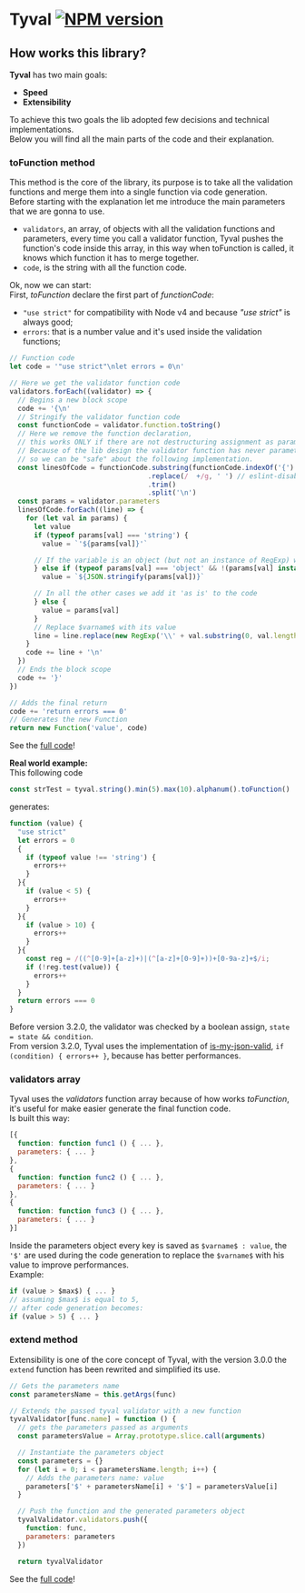 # Tyval [![NPM version](https://img.shields.io/npm/v/tyval.svg?style=flat)](https://www.npmjs.com/package/tyval)

## How works this library?
**Tyval** has two main goals:
- **Speed**
- **Extensibility**

To achieve this two goals the lib adopted few decisions and technical implementations.  
Below you will find all the main parts of the code and their explanation.

### toFunction method
This method is the core of the library, its purpose is to take all the validation functions and merge them into a single function via code generation.  
Before starting with the explanation let me introduce the main parameters that we are gonna to use.
- `validators`, an array, of objects with all the validation functions and parameters, every time you call a validator function, Tyval pushes the function's code inside this array, in this way when toFunction is called, it knows which function it has to merge together.  
- `code`, is the string with all the function code.  

Ok, now we can start:  
First, *toFunction* declare the first part of *functionCode*:
- `"use strict"` for compatibility with Node v4 and because *"use strict"* is always good;
- `errors`: that is a number value and it's used inside the validation functions;

```javascript
// Function code
let code = '"use strict"\nlet errors = 0\n'

// Here we get the validator function code
validators.forEach((validator) => {
  // Begins a new block scope
  code += '{\n'
  // Stringify the validator function code
  const functionCode = validator.function.toString()
  // Here we remove the function declaration,
  // this works ONLY if there are not destructuring assignment as parameters.
  // Because of the lib design the validator function has never parameters,
  // so we can be "safe" about the following implementation.
  const linesOfCode = functionCode.substring(functionCode.indexOf('{') + 1, functionCode.lastIndexOf('}'))
                                  .replace(/  +/g, ' ') // eslint-disable-line
                                  .trim()
                                  .split('\n')
  const params = validator.parameters
  linesOfCode.forEach((line) => {
    for (let val in params) {
      let value
      if (typeof params[val] === 'string') {
        value = `'${params[val]}'`

      // If the variable is an object (but not an instance of RegExp) we stringify it
      } else if (typeof params[val] === 'object' && !(params[val] instanceof RegExp)) {
        value = `${JSON.stringify(params[val])}`

      // In all the other cases we add it 'as is' to the code
      } else {
        value = params[val]
      }
      // Replace $varname$ with its value
      line = line.replace(new RegExp('\\' + val.substring(0, val.length - 1) + '\\$', 'g'), value)
    }
    code += line + '\n'
  })
  // Ends the block scope
  code += '}'
})

// Adds the final return
code += 'return errors === 0'
// Generates the new Function
return new Function('value', code)
```
See the [full code](https://github.com/delvedor/Tyval/blob/master/lib/common.js)!  

**Real world example:**  
This following code
```javascript
const strTest = tyval.string().min(5).max(10).alphanum().toFunction()
```
generates:
```javascript
function (value) {
  "use strict"
  let errors = 0
  {
    if (typeof value !== 'string') {
      errors++
    }
  }{
    if (value < 5) {
      errors++
    }
  }{
    if (value > 10) {
      errors++
    }
  }{
    const reg = /((^[0-9]+[a-z]+)|(^[a-z]+[0-9]+))+[0-9a-z]+$/i;
    if (!reg.test(value)) {
      errors++
    }
  }
  return errors === 0
}
```
Before version 3.2.0, the validator was checked by a boolean assign, `state = state && condition`.  
From version 3.2.0, Tyval uses the implementation of [is-my-json-valid](https://github.com/mafintosh/is-my-json-valid), `if (condition) { errors++ }`, because has better performances.

### validators array
Tyval uses the *validators* function array because of how works *toFunction*, it's useful for make easier generate the final function code.  
Is built this way:  
```javascript
[{
  function: function func1 () { ... },
  parameters: { ... }
},
{
  function: function func2 () { ... },
  parameters: { ... }
},
{
  function: function func3 () { ... },
  parameters: { ... }
}]
```
<a name="whydollar"></a>
Inside the parameters object every key is saved as `$varname$ : value`, the `'$'` are used during the code generation to replace the `$varname$` with his value to improve performances.  
Example:
```javascript
if (value > $max$) { ... }
// assuming $max$ is equal to 5,
// after code generation becomes:
if (value > 5) { ... }
```

### extend method
Extensibility is one of the core concept of Tyval, with the version 3.0.0 the `extend` function has been rewrited and simplified its use.
```javascript
// Gets the parameters name
const parametersName = this.getArgs(func)

// Extends the passed tyval validator with a new function
tyvalValidator[func.name] = function () {
  // gets the parameters passed as arguments
  const parametersValue = Array.prototype.slice.call(arguments)

  // Instantiate the parameters object
  const parameters = {}
  for (let i = 0; i < parametersName.length; i++) {
    // Adds the parameters name: value
    parameters['$' + parametersName[i] + '$'] = parametersValue[i]
  }

  // Push the function and the generated parameters object
  tyvalValidator.validators.push({
    function: func,
    parameters: parameters
  })

  return tyvalValidator
```
See the [full code](https://github.com/delvedor/Tyval/blob/master/lib/common.js)!
